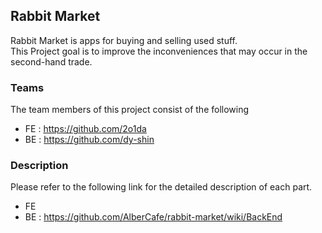 ## Rabbit Market   

Rabbit Market is apps for buying and selling used stuff.   
This Project goal is to improve the inconveniences that may occur in the second-hand trade.    


### Teams   
The team members of this project consist of the following   
- FE : https://github.com/2o1da
- BE : https://github.com/dy-shin


### Description   
Please refer to the following link for the detailed description of each part.   
- FE   
- BE : https://github.com/AlberCafe/rabbit-market/wiki/BackEnd


